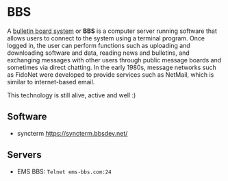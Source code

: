 # BBS

A [bulletin board system](https://en.wikipedia.org/wiki/Bulletin_board_system) or **BBS** is a computer server running software that allows users to connect to the system using a terminal program. Once logged in, the user can perform functions such as uploading and downloading software and data, reading news and bulletins, and exchanging messages with other users through public message boards and sometimes via direct chatting. In the early 1980s, message networks such as FidoNet were developed to provide services such as NetMail, which is similar to internet-based email.

This technology is still alive, active and well :)

## Software

- syncterm <https://syncterm.bbsdev.net/>

## Servers

- EMS BBS: ```Telnet ems-bbs.com:24```
